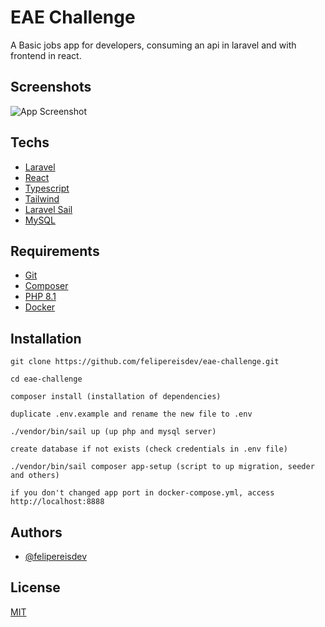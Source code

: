 
# EAE Challenge

A Basic jobs app for developers, consuming an api in laravel and with frontend in react.


## Screenshots

![App Screenshot](https://via.placeholder.com/468x300?text=App+Screenshot+Here)


## Techs

* [Laravel](https://laravel.com/)
* [React](https://git-scm.com/)
* [Typescript](https://www.typescriptlang.org/)
* [Tailwind](https://tailwindcss.com/)
* [Laravel Sail](https://laravel.com/docs/9.x/sail)
* [MySQL](https://www.mysql.com/)

## Requirements

* [Git](https://git-scm.com/)
* [Composer](https://git-scm.com/)
* [PHP 8.1](https://www.php.net/)
* [Docker](https://www.docker.com/)

## Installation

```console
git clone https://github.com/felipereisdev/eae-challenge.git

cd eae-challenge

composer install (installation of dependencies)

duplicate .env.example and rename the new file to .env

./vendor/bin/sail up (up php and mysql server)

create database if not exists (check credentials in .env file)

./vendor/bin/sail composer app-setup (script to up migration, seeder and others)

if you don't changed app port in docker-compose.yml, access http://localhost:8888

```
## Authors

- [@felipereisdev](https://www.linkedin.com/in/felipereisdev/)


## License

[MIT](https://choosealicense.com/licenses/mit/)

